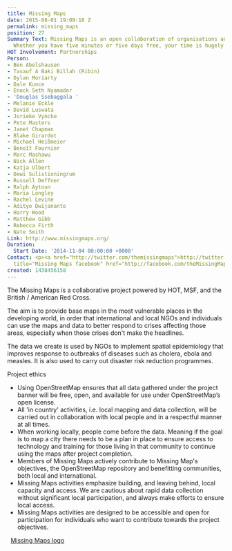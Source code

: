 ```yaml
---
title: Missing Maps
date: 2015-08-01 19:09:18 Z
permalink: missing_maps
position: 27
Summary Text: Missing Maps is an open collaboration of organisations and individuals.
  Whether you have five minutes or five days free, your time is hugely appreciated!
HOT Involvement: Partnerships
Person:
- Ben Abelshausen
- Tasauf A Baki Billah (Ribin)
- Dylan Moriarty
- Dale Kunce
- Enock Seth Nyamador
- 'Douglas Ssebaggala '
- Melanie Eckle
- David Luswata
- Jorieke Vyncke
- Pete Masters
- Janet Chapman
- Blake Girardot
- Michael Heißmeier
- Benoît Fournier
- Marc Mashawu
- Nick Allen
- Katja Ulbert
- Dewi Sulistioningrum
- Russell Deffner
- Ralph Aytoun
- Maria Longley
- Rachel Levine
- Adityo Dwijananto
- Harry Wood
- Matthew Gibb
- Rebecca Firth
- Nate Smith
Link: http://www.missingmaps.org/
Duration:
  Start Date: '2014-11-04 00:00:00 +0000'
Contact: <p><a href="http://twitter.com/themissingmaps">http://twitter.com/themissingmaps</a></p><p><a
  title="Missing Maps facebook" href="http://facebook.com/theMissingMaps">http://facebook.com/theMissingMaps</a></p>
created: 1438456158
---
```


<p>The Missing Maps is a collaborative project powered by HOT, MSF, and the British / American Red Cross.</p><p>The aim is to provide base maps in the most vulnerable places in the developing world, in order that international and local NGOs and individuals can use the maps and data to better respond to crises affecting those areas, especially when those crises don't make the headlines.&nbsp;</p><p>The data we create is used by NGOs to implement spatial epidemiology that improves response to outbreaks of diseases such as cholera, ebola and measles. It is also used to carry out disaster risk reduction programmes.<span class="file">&nbsp;<a title="Missing Maps logo" href="/sites/default/files/Missing-Maps-logo.jpg"><br></a></span></p><p>Project ethics</p><ul><li>Using OpenStreetMap ensures that all data gathered under the project banner will be free, open, and available for use under OpenStreetMap’s open license.</li><li>All 'in country' activities, i.e. local mapping and data collection, will be carried out in collaboration with local people and in a respectful manner at all times.</li><li>When working locally, people come before the data. Meaning if the goal is to map a city there needs to be a plan in place to ensure access to technology and training for those living in that community to continue using the maps after project completion.</li><li>Members of Missing Maps actively contribute to Missing Map's objectives, the OpenStreetMap repository and benefitting communities, both local and international.</li><li>Missing Maps activities emphasize building, and leaving behind, local capacity and access. We are cautious about rapid data collection without significant local participation, and always make efforts to ensure local access.</li><li>Missing Maps activities are designed to be accessible and open for participation for individuals who want to contribute towards the project objectives.</li></ul><p>&nbsp;<span class="file"><img class="file-icon" title="image/jpeg" src="/modules/file/icons/image-x-generic.png" alt=""> <a title="Missing Maps logo" href="/sites/default/files/Missing-Maps-logo.jpg">Missing Maps logo</a></span></p><p>&nbsp;</p>

